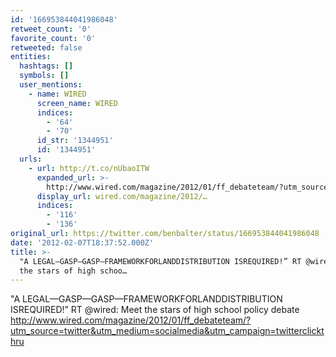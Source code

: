 ```yaml
---
id: '166953844041986048'
retweet_count: '0'
favorite_count: '0'
retweeted: false
entities:
  hashtags: []
  symbols: []
  user_mentions:
    - name: WIRED
      screen_name: WIRED
      indices:
        - '64'
        - '70'
      id_str: '1344951'
      id: '1344951'
  urls:
    - url: http://t.co/nUbaoITW
      expanded_url: >-
        http://www.wired.com/magazine/2012/01/ff_debateteam/?utm_source=twitter&utm_medium=socialmedia&utm_campaign=twitterclickthru
      display_url: wired.com/magazine/2012/…
      indices:
        - '116'
        - '136'
original_url: https://twitter.com/benbalter/status/166953844041986048
date: '2012-02-07T18:37:52.000Z'
title: >-
  "A LEGAL—GASP—GASP—FRAMEWORKFORLANDDISTRIBUTION ISREQUIRED!” RT @wired: Meet
  the stars of high schoo…
---
```


"A LEGAL—GASP—GASP—FRAMEWORKFORLANDDISTRIBUTION ISREQUIRED!” RT @wired: Meet the stars of high school policy debate http://www.wired.com/magazine/2012/01/ff_debateteam/?utm_source=twitter&utm_medium=socialmedia&utm_campaign=twitterclickthru